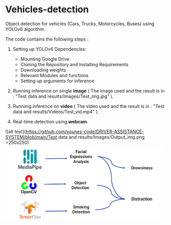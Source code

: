 # Vehicles-detection
Object detection for vehicles (Cars, Trucks, Motorcycles, Buses) using YOLOv6 algorithm.

The code contains the following steps :

1. Setting up YOLOv6 Dependencies:
    - Mounting Google Drive
    - Cloning the Repository and Installing Requirements
    - Downloading weights 
    - Relevant Modules and functions 
    - Setting up arguments for inference
  
2. Running inference on single **image** ( The image used and the result is in : "Test data and results/Images/Test_img.jpg" ).
3. Runninig inference on **video** ( The video used and the result is in : "Test data and results/Videos/Test_vid.mp4" ).
4. Real-time detection using **webcam**.

![alt text](https://github.com/younes-code/DRIVER-ASSISTANCE-SYSTEM/blob/main/Test data and results/Images/Output_img.png =250x250)
![alt text](https://github.com/younes-code/DRIVER-ASSISTANCE-SYSTEM/blob/main/warmy.PNG)

